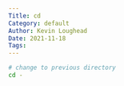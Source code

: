```yaml
---  
Title: cd  
Category: default  
Author: Kevin Loughead  
Date: 2021-11-18  
Tags:   
---  
```


```bash
# change to previous directory
cd -
```
